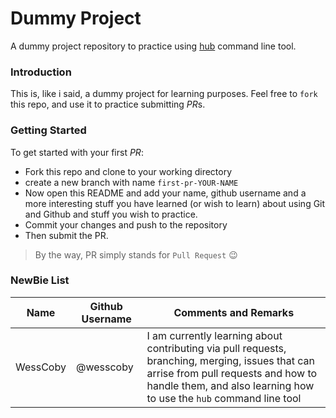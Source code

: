 # Dummy Project
A dummy project repository to practice using [hub](https://hub.github.com/) command line tool.

### Introduction 
This is, like i said, a dummy project for learning purposes. Feel free to `fork` this repo, and use it to practice submitting *PR*s.

### Getting Started
To get started with your first *PR*:
-   Fork this repo and clone to your working directory
-   create a new branch with name `first-pr-YOUR-NAME`
-   Now open this README and add your name, github username and a more interesting stuff you have learned (or wish to learn) about using Git and Github and stuff you wish to practice.
-   Commit your changes and push to the repository
-   Then submit the PR.

>   By the way, PR simply stands for `Pull Request` :wink:

### NewBie List
Name    |   Github Username |   Comments and Remarks
----    |   --------------- |   --------------------
WessCoby    |   @wesscoby   |   I am currently learning about contributing via pull requests, branching, merging, issues that can arrise from pull requests and how to handle them, and also learning how to use the `hub` command line tool
